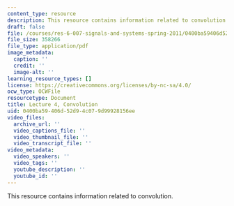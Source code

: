 ```yaml
---
content_type: resource
description: This resource contains information related to convolution.
draft: false
file: /courses/res-6-007-signals-and-systems-spring-2011/0400ba59406d52d94c079d99928156ee_MITRES_6_007S11_lec04.pdf
file_size: 358266
file_type: application/pdf
image_metadata:
  caption: ''
  credit: ''
  image-alt: ''
learning_resource_types: []
license: https://creativecommons.org/licenses/by-nc-sa/4.0/
ocw_type: OCWFile
resourcetype: Document
title: Lecture 4, Convolution
uid: 0400ba59-406d-52d9-4c07-9d99928156ee
video_files:
  archive_url: ''
  video_captions_file: ''
  video_thumbnail_file: ''
  video_transcript_file: ''
video_metadata:
  video_speakers: ''
  video_tags: ''
  youtube_description: ''
  youtube_id: ''
---
```

This resource contains information related to convolution.